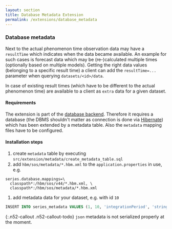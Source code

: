 ```yaml
---
layout: section
title: Database Metadata Extension
permalink: /extensions/database_metadata
---
```


### Database metadata

Next to the actual phenomenon time observation data may have a `resultTime` which 
indicates when the data became available. An example for such cases is forecast data
which may be (re-)calculated multiple times (optionally based on multiple models). 
Getting the right data values (belonging to a specific result time) a client can add 
the `resultTime=...` parameter when querying `datasets/<id>/data`.

In case of existing result times (which have to be different to the actual phenomenon 
time) are available to a client as `extra` data for a given dataset. 

#### Requirements

The extension is part of the [database backend](https://github.com/52North/dao-series-api).
Therefore it requires a database (the DBMS shouldn't matter as connection is done via 
[Hibernate](http://hibernate.org/)) which has been extended by a metadata table. Also the
`metadata` mapping files have to be configured.

#### Installation steps
1. create `metadata` table by executing `src/extension/metadata/create_metadata_table.sql`
1. add `hbm/sos/metadata/*.hbm.xml` to the `application.properties` in use, e.g.
```
series.database.mappings=\
  classpath*:/hbm/sos/v44/*.hbm.xml, \
  classpath*:/hbm/sos/metadata/*.hbm.xml
```
1. add metadata data for your dataset, e.g. with id `10`
```sql
﻿INSERT INTO series_metadata VALUES (1, 10, 'integrationPeriod', 'string', 'PT1M') ;
```

{:.n52-callout .n52-callout-todo}
`json` metadata is not serialized properly at the moment. 